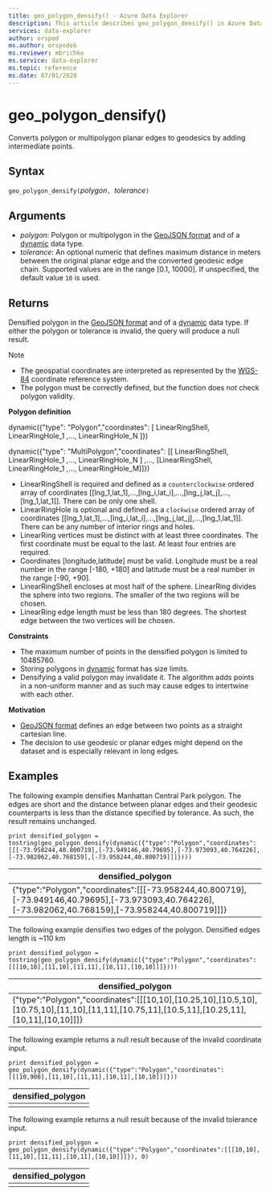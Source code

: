 ```yaml
---
title: geo_polygon_densify() - Azure Data Explorer
description: This article describes geo_polygon_densify() in Azure Data Explorer.
services: data-explorer
author: orspod
ms.author: orspodek
ms.reviewer: mbrichko
ms.service: data-explorer
ms.topic: reference
ms.date: 07/01/2020
---
```

# geo_polygon_densify()

Converts polygon or multipolygon planar edges to geodesics by adding intermediate points.

## Syntax

`geo_polygon_densify(`*polygon*`, `*tolerance*`)`

## Arguments

* *polygon*: Polygon or multipolygon in the [GeoJSON format](https://tools.ietf.org/html/rfc7946) and of a [dynamic](./scalar-data-types/dynamic.md) data type.
* *tolerance*: An optional numeric that defines maximum distance in meters between the original planar edge and the converted geodesic edge chain. Supported values are in the range [0.1, 10000]. If unspecified, the default value `10` is used.

## Returns

Densified polygon in the [GeoJSON format](https://tools.ietf.org/html/rfc7946) and of a [dynamic](./scalar-data-types/dynamic.md) data type. If either the polygon or tolerance is invalid, the query will produce a null result.

> [!NOTE]
> * The geospatial coordinates are interpreted as represented by the [WGS-84](https://earth-info.nga.mil/GandG/update/index.php?action=home) coordinate reference system.
> * The polygon must be correctly defined, but the function does not check polygon validity.

**Polygon definition**

dynamic({"type": "Polygon","coordinates": [ LinearRingShell, LinearRingHole_1 ,..., LinearRingHole_N ]})

dynamic({"type": "MultiPolygon","coordinates": [[ LinearRingShell, LinearRingHole_1 ,..., LinearRingHole_N ] ,..., [LinearRingShell, LinearRingHole_1 ,..., LinearRingHole_M]]})

* LinearRingShell is required and defined as a `counterclockwise` ordered array of coordinates [[lng_1,lat_1],...,[lng_i,lat_i],...,[lng_j,lat_j],...,[lng_1,lat_1]]. There can be only one shell.
* LinearRingHole is optional and defined as a `clockwise` ordered array of coordinates [[lng_1,lat_1],...,[lng_i,lat_i],...,[lng_j,lat_j],...,[lng_1,lat_1]]. There can be any number of interior rings and holes.
* LinearRing vertices must be distinct with at least three coordinates. The first coordinate must be equal to the last. At least four entries are required.
* Coordinates [longitude,latitude] must be valid. Longitude must be a real number in the range [-180, +180] and latitude must be a real number in the range [-90, +90].
* LinearRingShell encloses at most half of the sphere. LinearRing divides the sphere into two regions. The smaller of the two regions will be chosen.
* LinearRing edge length must be less than 180 degrees. The shortest edge between the two vertices will be chosen.

**Constraints**

* The maximum number of points in the densified polygon is limited to 10485760.
* Storing polygons in [dynamic](./scalar-data-types/dynamic.md) format has size limits.
* Densifying a valid polygon may invalidate it. The algorithm adds points in a non-uniform manner and as such may cause edges to intertwine with each other.

**Motivation**

* [GeoJSON format](https://tools.ietf.org/html/rfc7946) defines an edge between two points as a straight cartesian line.
* The decision to use geodesic or planar edges might depend on the dataset and is especially relevant in long edges.

## Examples

The following example densifies Manhattan Central Park polygon. The edges are short and the distance between planar edges and their geodesic counterparts is less than the distance specified by tolerance. As such, the result remains unchanged.

```kusto
print densified_polygon = tostring(geo_polygon_densify(dynamic({"type":"Polygon","coordinates":[[[-73.958244,40.800719],[-73.949146,40.79695],[-73.973093,40.764226],[-73.982062,40.768159],[-73.958244,40.800719]]]})))
```

|densified_polygon|
|---|
|{"type":"Polygon","coordinates":[[[-73.958244,40.800719],[-73.949146,40.79695],[-73.973093,40.764226],[-73.982062,40.768159],[-73.958244,40.800719]]]}|

The following example densifies two edges of the polygon. Densified edges length is ~110 km

```kusto
print densified_polygon = tostring(geo_polygon_densify(dynamic({"type":"Polygon","coordinates":[[[10,10],[11,10],[11,11],[10,11],[10,10]]]})))
```

|densified_polygon|
|---|
|{"type":"Polygon","coordinates":[[[10,10],[10.25,10],[10.5,10],[10.75,10],[11,10],[11,11],[10.75,11],[10.5,11],[10.25,11],[10,11],[10,10]]]}|

The following example returns a null result because of the invalid coordinate input.

```kusto
print densified_polygon = geo_polygon_densify(dynamic({"type":"Polygon","coordinates":[[[10,900],[11,10],[11,11],[10,11],[10,10]]]}))
```

|densified_polygon|
|---|
||

The following example returns a null result because of the invalid tolerance input.

```kusto
print densified_polygon = geo_polygon_densify(dynamic({"type":"Polygon","coordinates":[[[10,10],[11,10],[11,11],[10,11],[10,10]]]}), 0)
```

|densified_polygon|
|---|
||
